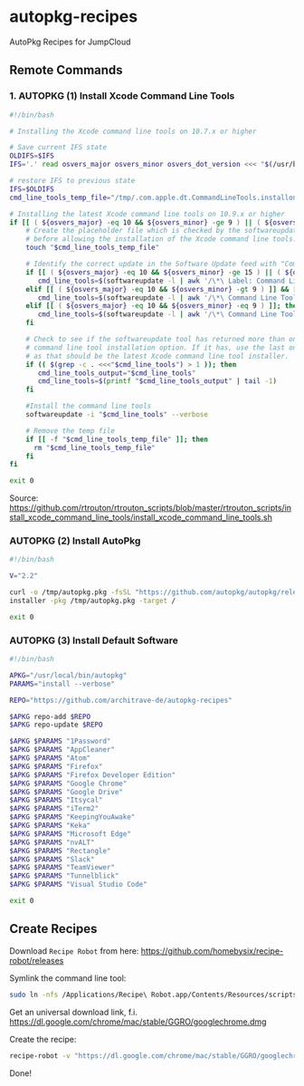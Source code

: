 # autopkg-recipes

AutoPkg Recipes for JumpCloud

## Remote Commands

### 1. AUTOPKG (1) Install Xcode Command Line Tools

```bash
#!/bin/bash

# Installing the Xcode command line tools on 10.7.x or higher

# Save current IFS state
OLDIFS=$IFS
IFS='.' read osvers_major osvers_minor osvers_dot_version <<< "$(/usr/bin/sw_vers -productVersion)"

# restore IFS to previous state
IFS=$OLDIFS
cmd_line_tools_temp_file="/tmp/.com.apple.dt.CommandLineTools.installondemand.in-progress"

# Installing the latest Xcode command line tools on 10.9.x or higher
if [[ ( ${osvers_major} -eq 10 && ${osvers_minor} -ge 9 ) || ( ${osvers_major} -eq 11 && ${osvers_minor} -ge 0 ) ]]; then
	# Create the placeholder file which is checked by the softwareupdate tool
	# before allowing the installation of the Xcode command line tools.
	touch "$cmd_line_tools_temp_file"

	# Identify the correct update in the Software Update feed with "Command Line Tools" in the name for the OS version in question.
	if [[ ( ${osvers_major} -eq 10 && ${osvers_minor} -ge 15 ) || ( ${osvers_major} -eq 11 && ${osvers_minor} -ge 0 ) ]]; then
	   cmd_line_tools=$(softwareupdate -l | awk '/\*\ Label: Command Line Tools/ { $1=$1;print }' | sed 's/^[[ \t]]*//;s/[[ \t]]*$//;s/*//' | cut -c 9-)
	elif [[ ( ${osvers_major} -eq 10 && ${osvers_minor} -gt 9 ) ]] && [[ ( ${osvers_major} -eq 10 && ${osvers_minor} -lt 15 ) ]]; then
	   cmd_line_tools=$(softwareupdate -l | awk '/\*\ Command Line Tools/ { $1=$1;print }' | grep "$macos_vers" | sed 's/^[[ \t]]*//;s/[[ \t]]*$//;s/*//' | cut -c 2-)
	elif [[ ( ${osvers_major} -eq 10 && ${osvers_minor} -eq 9 ) ]]; then
	   cmd_line_tools=$(softwareupdate -l | awk '/\*\ Command Line Tools/ { $1=$1;print }' | grep "Mavericks" | sed 's/^[[ \t]]*//;s/[[ \t]]*$//;s/*//' | cut -c 2-)
	fi

	# Check to see if the softwareupdate tool has returned more than one Xcode
	# command line tool installation option. If it has, use the last one listed
	# as that should be the latest Xcode command line tool installer.
	if (( $(grep -c . <<<"$cmd_line_tools") > 1 )); then
	   cmd_line_tools_output="$cmd_line_tools"
	   cmd_line_tools=$(printf "$cmd_line_tools_output" | tail -1)
	fi

	#Install the command line tools
	softwareupdate -i "$cmd_line_tools" --verbose

	# Remove the temp file
	if [[ -f "$cmd_line_tools_temp_file" ]]; then
	  rm "$cmd_line_tools_temp_file"
	fi
fi

exit 0
```

Source: https://github.com/rtrouton/rtrouton_scripts/blob/master/rtrouton_scripts/install_xcode_command_line_tools/install_xcode_command_line_tools.sh

### AUTOPKG (2) Install AutoPkg

```bash
#!/bin/bash

V="2.2"

curl -o /tmp/autopkg.pkg -fsSL "https://github.com/autopkg/autopkg/releases/download/v$V/autopkg-$V.pkg"
installer -pkg /tmp/autopkg.pkg -target /

exit 0
```

### AUTOPKG (3) Install Default Software

```bash
#!/bin/bash

APKG="/usr/local/bin/autopkg"
PARAMS="install --verbose"

REPO="https://github.com/architrave-de/autopkg-recipes"

$APKG repo-add $REPO
$APKG repo-update $REPO

$APKG $PARAMS "1Password"
$APKG $PARAMS "AppCleaner"
$APKG $PARAMS "Atom"
$APKG $PARAMS "Firefox"
$APKG $PARAMS "Firefox Developer Edition"
$APKG $PARAMS "Google Chrome"
$APKG $PARAMS "Google Drive"
$APKG $PARAMS "Itsycal"
$APKG $PARAMS "iTerm2"
$APKG $PARAMS "KeepingYouAwake"
$APKG $PARAMS "Keka"
$APKG $PARAMS "Microsoft Edge"
$APKG $PARAMS "nvALT"
$APKG $PARAMS "Rectangle"
$APKG $PARAMS "Slack"
$APKG $PARAMS "TeamViewer"
$APKG $PARAMS "Tunnelblick"
$APKG $PARAMS "Visual Studio Code"

exit 0
```

## Create Recipes

Download `Recipe Robot` from here: https://github.com/homebysix/recipe-robot/releases

Symlink the command line tool:

```bash
sudo ln -nfs /Applications/Recipe\ Robot.app/Contents/Resources/scripts/recipe-robot /usr/local/bin/recipe-robot
```

Get an universal download link, f.i. https://dl.google.com/chrome/mac/stable/GGRO/googlechrome.dmg

Create the recipe:

```bash
recipe-robot -v "https://dl.google.com/chrome/mac/stable/GGRO/googlechrome.dmg"
```

Done!
